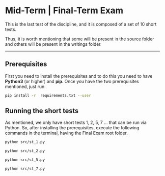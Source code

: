 # Mid-Term | Final-Term Exam

This is the last test of the discipline, and it is composed of a set of 10 short tests.

Thus, it is worth mentioning that some will be present in the source folder and others will be present in the writings folder.

---

## Prerequisites
First you need to install the prerequisites and to do this you need to have **Python3** (or higher) and **pip**.
Once you have the two prerequisites mentioned, just run:
```bash
pip install -r  requirements.txt --user
```

## Running the short tests
As mentioned, we only have short tests 1, 2, 5, 7 ... that can be run via Python.
So, after installing the prerequisites, execute the following commands in the terminal, having the Final Exam root folder.
```bash
python src/st_1.py
```
```bash
python src/st_2.py
```
```bash
python src/st_5.py
```
```bash
python src/st_7.py
```

